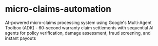 # micro-claims-automation
AI-powered micro-claims processing system using Google's Multi-Agent Toolbox (ADK) - 60-second warranty claim settlements with sequential AI agents for policy verification, damage assessment, fraud screening, and instant payouts
